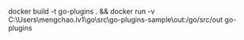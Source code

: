 docker build -t go-plugins . && docker run -v C:\Users\mengchao.lv1\go\src\go-plugins-sample\out:/go/src/out go-plugins 
